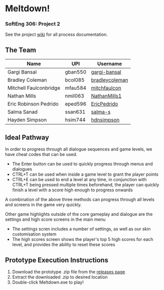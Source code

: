 # Meltdown!
### SoftEng 306: Project 2
See the project [wiki](https://github.com/mitchfaulcon/Meltdown/wiki) for all process documentation.

## The Team

| Name  | UPI | Username |
| --- | --- | --- |
| Gargi Bansal | gban550 | [gargi-bansal](https://github.com/gargi-bansal/) |
| Bradley Coleman | bcol085 | [bradleycoleman](https://github.com/bradleycoleman/) |
| Mitchell Faulconbridge | mfau584 | [mitchfaulcon](https://github.com/mitchfaulcon/) |
| Nathan Mills | nmil063 | [NathanMills1](https://github.com/NathanMills1) |
| Eric Robinson Pedrido | eped596 | [EricPedrido](https://github.com/EricPedrido/) |
| Salma Sanad | ssan631 | [salma-s](https://github.com/salma-s/) |
| Hayden Simpson | hsim744 | [hdnsimpson](https://github.com/hdnsimpson/) |

## Ideal Pathway
In order to progress through all dialogue sequences and game levels, we have cheat codes that can be used.
 - The Enter button can be used to quickly progress through menus and dialogues
 - CTRL+T can be used when inside a game level to grant the player points
 - CTRL+E can be used to end a level at any time, in conjunction with CTRL+T being pressed multiple times beforehand, the player can quickly finish a level with a score high enough to progress onwards

A combination of the above three methods can progress through all levels and screens in the game very quickly.

Other game highlights outside of the core gameplay and dialogue are the settings and high score screens in the main menu
 - The settings scren includes a number of settings, as well as our skin customisation system
  - The high scores screen shows the player's top 5 high scores for each level, and provides the ability to reset these scores

## Prototype Execution Instructions
1. Download the prototype .zip file from the [releases page](https://github.com/mitchfaulcon/Meltdown/releases)
2. Extract the downloaded .zip to desired location
3. Double-click Meltdown.exe to play!
